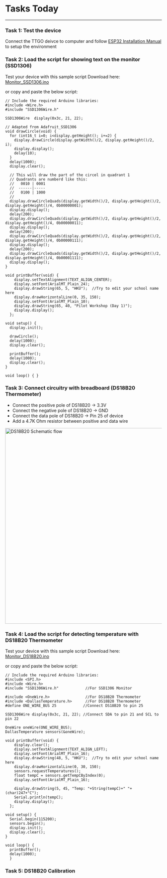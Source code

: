 # Tasks Today
********************************************************************

### Task 1: Test the device
Connect the TTGO deivce to computer and follow [ESP32 Installation Manual](https://github.com/CoWIN-Workshop/Pilot_Training01/blob/main/ESP32_Installation.md) to setup the environment

### Task 2: Load the script for showing text on the monitor (SSD1306)
Test your device with this sample script
Download here: [Monitor_SSD1306.ino](https://github.com/CoWIN-Workshop/Pilot_Training01/blob/main/Samples/Monitor_SSD1306.ino)

or copy and paste the below script:

```
// Include the required Arduino libraries:
#include <Wire.h>  
#include "SSD1306Wire.h"

SSD1306Wire  display(0x3c, 21, 22);

// Adapted from Adafruit_SSD1306
void drawCircle(void) {
  for (int16_t i=0; i<display.getHeight(); i+=2) {
    display.drawCircle(display.getWidth()/2, display.getHeight()/2, i);
    display.display();
    delay(10);
  }
  delay(1000);
  display.clear();

  // This will draw the part of the circel in quadrant 1
  // Quadrants are numberd like this:
  //   0010 | 0001
  //  ------|-----
  //   0100 | 1000
  //
  display.drawCircleQuads(display.getWidth()/2, display.getHeight()/2, display.getHeight()/4, 0b00000001);
  display.display();
  delay(200);
  display.drawCircleQuads(display.getWidth()/2, display.getHeight()/2, display.getHeight()/4, 0b00000011);
  display.display();
  delay(200);
  display.drawCircleQuads(display.getWidth()/2, display.getHeight()/2, display.getHeight()/4, 0b00000111);
  display.display();
  delay(200);
  display.drawCircleQuads(display.getWidth()/2, display.getHeight()/2, display.getHeight()/4, 0b00001111);
  display.display();
}

void printBuffer(void) {
    display.setTextAlignment(TEXT_ALIGN_CENTER);
    display.setFont(ArialMT_Plain_24);
    display.drawString(65, 5, "HKU");  //Try to edit your school name here 
    display.drawHorizontalLine(0, 35, 150);
    display.setFont(ArialMT_Plain_10);
    display.drawString(65, 40, "Pilot Workshop (Day 1)");
    display.display();
  };

void setup() {
  display.init();

  drawCircle();
  delay(1000);
  display.clear();

  printBuffer();
  delay(1000);
  display.clear();
}

void loop() { }
```

### Task 3: Connect circuitry with breadboard (DS18B20 Thermometer)
- Connect the positive pole of DS18B20 -> 3.3V
- Connect the negative pole of DS18B20 -> GND
- Connect the data pole of DS18B20 -> Pin 25 of device
- Add a 4.7K Ohm resistor between positive and data wire

<img width="628" alt="DS18B20 Schematic flow" src="https://user-images.githubusercontent.com/90884001/134019218-d3c20020-0c1b-44cc-a54a-6ead74becbea.png">


### Task 4: Load the script for detecting temperature with DS18B20 Thermometer
Test your device with this sample script Download here: [Monitor_DS18B20.ino](https://github.com/CoWIN-Workshop/Pilot_Training01/blob/main/Samples/Monitor_DS18B20.ino)

or copy and paste the below script:
```
// Include the required Arduino libraries:
#include <SPI.h>
#include <Wire.h>          
#include "SSD1306Wire.h"            //For SSD1306 Monitor

#include <OneWire.h>                //For DS18B20 Thermometer
#include <DallasTemperature.h>      //For DS18B20 Thermometer
#define ONE_WIRE_BUS 25            //Connect DS18B20 to pin 25

SSD1306Wire display(0x3c, 21, 22); //Connect SDA to pin 21 and SCL to pin 22

OneWire oneWire(ONE_WIRE_BUS);
DallasTemperature sensors(&oneWire);

void printBuffer(void) {
    display.clear();
    display.setTextAlignment(TEXT_ALIGN_LEFT);
    display.setFont(ArialMT_Plain_16);
    display.drawString(48, 5, "HKU");  //Try to edit your school name here 
    display.drawHorizontalLine(0, 30, 150);
    sensors.requestTemperatures();
    float tempC = sensors.getTempCByIndex(0);
    display.setFont(ArialMT_Plain_16);

    display.drawString(5, 45, "Temp: "+String(tempC)+" "+(char)247+"C");
    Serial.println(tempC);
    display.display();
  };

void setup() {
  Serial.begin(115200);
  sensors.begin();
  display.init();
  display.clear();
}

void loop() { 
  printBuffer();
  delay(1000);
  }
```

### Task 5: DS18B20 Calibration
